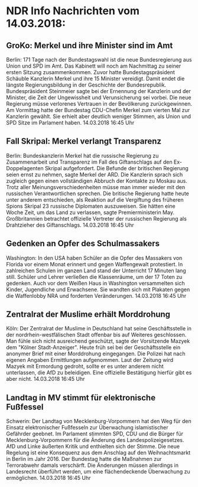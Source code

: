 # NDR Info Nachrichten vom 14.03.2018:


## GroKo:  Merkel und ihre Minister sind im Amt
Berlin:      171 Tage nach der Bundestagswahl ist die neue Bundesregierung aus Union und SPD im Amt. Das Kabinett will noch am Nachmittag zu seiner ersten Sitzung zusammenkommen. Zuvor hatte Bundestagspräsident Schäuble Kanzlerin Merkel und ihre 15 Minister vereidigt. Damit endet die längste Regierungsbildung in der Geschichte der Bundesrepublik. Bundespräsident Steinmeier sagte bei der Ernennung der Kanzlerin und der Minister, die Zeit der Ungewissheit und Verunsicherung sei vorbei. Die neue Regierung müsse verlorenes Vertrauen in der Bevölkerung zurückgewinnen. Am Vormittag hatte der Bundestag CDU-Chefin Merkel zum vierten Mal zur Kanzlerin gewählt. Sie erhielt aber deutlich weniger Stimmen, als Union und SPD Sitze im Parlament haben. 14.03.2018 16:45 Uhr 

## Fall Skripal: Merkel verlangt Transparenz
Berlin: Bundeskanzlerin Merkel hat die russische Regierung zu Zusammenarbeit und Transparenz im Fall des Giftanschlags auf den Ex-Doppelagenten Skripal aufgefordert. Die Befunde der britischen Regierung seien ernst zu nehmen, sagte Merkel der ARD. Die Kanzlerin sprach sich zugleich gegen einen vollständigen Abbruch der Kontakte zu Moskau aus. Trotz aller Meinungsverschiedenheiten müsse man immer wieder mit den russischen Verantwortlichen sprechen. Die britische Regierung hatte heute unter anderem entschieden, als Reaktion auf die Vergiftung des früheren Spions Skripal 23 russische Diplomaten auszuweisen. Sie hätten eine Woche Zeit, um das Land zu verlassen, sagte Premierministerin May. Großbritannien betrachtet offizielle Vertreter der russischen Regierung als Drahtzieher des Giftanschlags. 14.03.2018 16:45 Uhr 

## Gedenken an Opfer des Schulmassakers
Washington: In den USA haben Schüler an die Opfer des Massakers von Florida vor einem Monat erinnert und gegen Waffengewalt protestiert. In zahlreichen Schulen im ganzen Land stand der Unterricht 17 Minuten lang still. Schüler und Lehrer verließen die Klassenräume, um der 17 Toten zu gedenken. Auch vor dem Weißen Haus in Washington versammelten sich Kinder, Jugendliche und Erwachsene. Sie wandten sich mit Plakaten gegen die Waffenlobby NRA und forderten Veränderungen. 14.03.2018 16:45 Uhr 

## Zentralrat der Muslime erhält Morddrohung
Köln: Der Zentralrat der Muslime in Deutschland hat seine Geschäftsstelle in der nordrhein-westfälischen Stadt offenbar bis auf Weiteres geschlossen. Man fühle sich nicht ausreichend geschützt, sagte der Vorsitzende Mazyek dem "Kölner Stadt-Anzeiger". Heute früh sei bei der Geschäftsstelle ein anonymer Brief mit einer Morddrohung eingegangen. Die Polizei hat nach eigenen Angaben Ermittlungen aufgenommen. Laut der Zeitung wird Mazyek mit  Ermordung gedroht, sollte er es unter anderem nicht unterlassen, die AfD zu beleidigen. Eine offizielle Bestätigung hierfür gibt es aber nicht. 14.03.2018 16:45 Uhr 

## Landtag in MV stimmt für elektronische Fußfessel
Schwerin: Der Landtag von Mecklenburg-Vorpommern hat den Weg für den Einsatz elektronischer Fußfesseln zur Überwachung islamistischer Gefährder geebnet. Im Parlament stimmten SPD, CDU und die Bürger für Mecklenburg-Vorpommern für die Änderung des Landespolizeigesetzes. AfD und Linke äußerten Kritik und enthielten sich der Stimme. Die neue Regelung ist eine Konsequenz aus dem Anschlag auf den Weihnachtsmarkt in Berlin im Jahr 2016. Der Bundestag hatte die Maßnahmen zur Terrorabwehr damals verschärft. Die Änderungen müssen allerdings in Landesrecht überführt werden, um eine flächendeckende Überwachung zu ermöglichen. 14.03.2018 16:45 Uhr 
